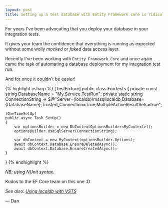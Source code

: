 ```yaml
---
layout: post
title: Setting up a test database with Entity Framework core is ridiculously easy
---
```


For years I've been advocating that you deploy your database in your integration tests.

It gives your team the confidence that everything is running as expected without some wolly _mocked_ or 
_faked_ data access layer.

Recently I've been working with `Entity Framework Core` and once again came the task of automating
a database deployment for my integration test run.

And for once it couldn't be easier!

{% highlight csharp %}
[TestFixture]
public class FooTests
{
    private const string DatabaseName = "My.Service.TestRun";
    private static string ConnectionString => $@"Server=(localdb)\mssqllocaldb;Database={DatabaseName};Trusted_Connection=True;MultipleActiveResultSets=true";

    [OneTimeSetUp]
    public async Task SetUp()
    {
        var optionsBuilder = new DbContextOptionsBuilder<MyContext>();
        optionsBuilder.UseSqlServer(ConnectionString);

        var dbContext = new MyContext(optionsBuilder.Options);
        await dbContext.Database.EnsureDeletedAsync();
        await dbContext.Database.EnsureCreatedAsync();
    }
}
{% endhighlight %}

_NB: using NUnit syntax._

Kudos to the EF Core team on this one :D

_See also: [Using localdb with VSTS](/2018/02/09/using-local-db-with-vsts)_ 

&mdash; Dan